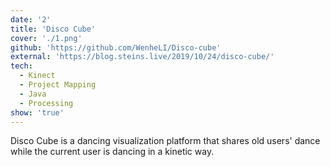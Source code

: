 ```yaml
---
date: '2'
title: 'Disco Cube'
cover: './1.png'
github: 'https://github.com/WenheLI/Disco-cube'
external: 'https://blog.steins.live/2019/10/24/disco-cube/'
tech:
  - Kinect
  - Project Mapping
  - Java
  - Processing
show: 'true'
---
```


Disco Cube is a dancing visualization platform that shares old users' dance while the current user is dancing in a kinetic way.
